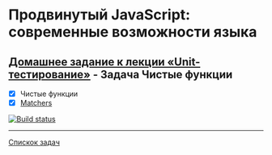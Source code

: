 # Продвинутый JavaScript: современные возможности языка
## [Домашнее задание к лекции «Unit-тестирование»](https://github.com/TomSG03/ajs-homeworks/tree/master/test-ci) - Задача Чистые функции
- [x] Чистые функции
- [x] [Matchers](https://github.com/TomSG03/Matchers)

[![Build status](https://ci.appveyor.com/api/projects/status/6p7u12dq2egixmoe/branch/master?svg=true)](https://ci.appveyor.com/project/TomSG03/pure-functions/branch/master)

---
[Спискок задач](https://github.com/TomSG03/ajs-homeworks-list)
